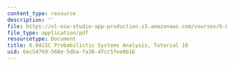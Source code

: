 ```yaml
---
content_type: resource
description: ''
file: https://ol-ocw-studio-app-production.s3.amazonaws.com/courses/6-041sc-probabilistic-systems-analysis-and-applied-probability-fall-2013/6ec54769568e5dbafa384fcc5fee0b16_MIT6_041SCF13_tut10.pdf
file_type: application/pdf
resourcetype: Document
title: 6.041SC Probabilistic Systems Analysis, Tutorial 10
uid: 6ec54769-568e-5dba-fa38-4fcc5fee0b16
---
```

